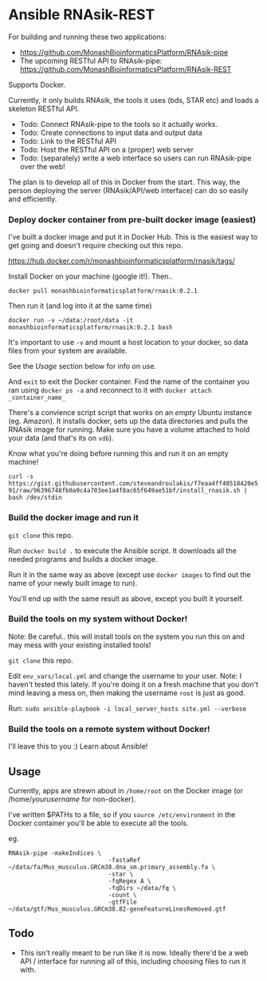 # Ansible RNAsik-REST

For building and running these two applications:
 * https://github.com/MonashBioinformaticsPlatform/RNAsik-pipe
 * The upcoming RESTful API to RNAsik-pipe: https://github.com/MonashBioinformaticsPlatform/RNAsik-REST

Supports Docker.

Currently, it only builds RNAsik, the tools it uses (bds, STAR etc) and loads a skeleton RESTful API.

 * Todo: Connect RNAsik-pipe to the tools so it actually works.
 * Todo: Create connections to input data and output data
 * Todo: Link to the RESTful API
 * Todo: Host the RESTful API on a (proper) web server
 * Todo: (separately) write a web interface so users can run RNAsik-pipe over the web!

The plan is to develop all of this in Docker from the start. This way, the person deploying the server (RNAsik/API/web interface) can do so easily and efficiently.

### Deploy docker container from pre-built docker image (easiest)

I've built a docker image and put it in Docker Hub. This is the easiest way to get going and doesn't require checking out this repo.

https://hub.docker.com/r/monashbioinformaticsplatform/rnasik/tags/

Install Docker on your machine (google it!). Then..

`docker pull monashbioinformaticsplatform/rnasik:0.2.1`

Then run it (and log into it at the same time)

`docker run -v ~/data:/root/data -it monashbioinformaticsplatform/rnasik:0.2.1 bash`

It's important to use `-v` and mount a host location to your docker, so data files from your system are available.

See the _Usage_ section below for info on use.

And `exit` to exit the Docker container. Find the name of the container you ran using `docker ps -a` and reconnect to it with `docker attach _container_name_`

There's a convience script script that works on an *empty* Ubuntu instance (eg. Amazon). It installs docker, sets up the data directories and pulls the RNAsik image for running. Make sure you have a volume attached to hold your data (and that's its on `vdb`).

Know what you're doing before running this and run it on an empty machine!

`curl -s https://gist.githubusercontent.com/steveandroulakis/f7eaa4ff40518420e591/raw/96396748fb0a9c4a703ee1a4f8ac65f649ae51bf/install_rnasik.sh | bash /dev/stdin`


### Build the docker image and run it

`git clone` this repo.

Run `docker build .` to execute the Ansible script. It downloads all the needed programs and builds a docker image.

Run it in the same way as above (except use `docker images` to find out the name of your newly built image to run).

You'll end up with the same result as above, except you built it yourself.

### Build the tools on my system without Docker!

Note: Be careful.. this will install tools on the system you run this on and may mess with your existing installed tools!

`git clone` this repo.

Edit `env_vars/local.yml` and change the username to your user. Note: I haven't tested this lately. If you're doing it on a fresh machine that you don't mind leaving a mess on, then making the username `root` is just as good.

Run:
`sudo ansible-playbook -i local_server_hosts site.yml --verbose`

### Build the tools on a remote system without Docker!

I'll leave this to you :) Learn about Ansible!

## Usage

Currently, apps are strewn about in `/home/root` on the Docker image (or /home/_yourusername_ for non-docker).

I've written $PATHs to a file, so if you `source /etc/environment` in the Docker container you'll be able to execute all the tools.

eg.

```
RNAsik-pipe -makeIndices \
                            -fastaRef  ~/data/fa/Mus_musculus.GRCm38.dna_sm.primary_assembly.fa \
                            -star \
                            -fqRegex A \
                            -fqDirs ~/data/fq \
                            -count \
                            -gtfFile ~/data/gtf/Mus_musculus.GRCm38.82-geneFeatureLinesRemoved.gtf
```

## Todo

 * This isn't really meant to be run like it is now. Ideally there'd be a web API / interface for running all of this, including choosing files to run it with.

